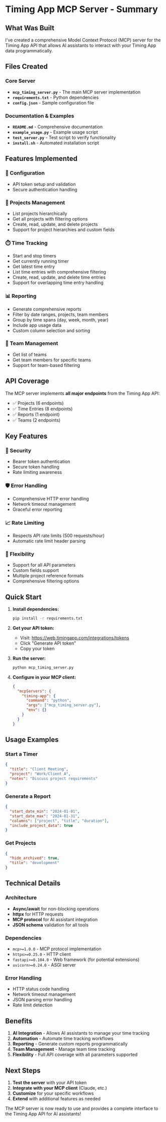 # Timing App MCP Server - Summary

## What Was Built

I've created a comprehensive Model Context Protocol (MCP) server for the Timing App API that allows AI assistants to interact with your Timing App data programmatically.

## Files Created

### Core Server
- **`mcp_timing_server.py`** - The main MCP server implementation
- **`requirements.txt`** - Python dependencies
- **`config.json`** - Sample configuration file

### Documentation & Examples
- **`README.md`** - Comprehensive documentation
- **`example_usage.py`** - Example usage script
- **`test_server.py`** - Test script to verify functionality
- **`install.sh`** - Automated installation script

## Features Implemented

### 🔧 Configuration
- API token setup and validation
- Secure authentication handling

### 📁 Projects Management
- List projects hierarchically
- Get all projects with filtering options
- Create, read, update, and delete projects
- Support for project hierarchies and custom fields

### ⏱️ Time Tracking
- Start and stop timers
- Get currently running timer
- Get latest time entry
- List time entries with comprehensive filtering
- Create, read, update, and delete time entries
- Support for overlapping time entry handling

### 📊 Reporting
- Generate comprehensive reports
- Filter by date ranges, projects, team members
- Group by time spans (day, week, month, year)
- Include app usage data
- Custom column selection and sorting

### 👥 Team Management
- Get list of teams
- Get team members for specific teams
- Support for team-based filtering

## API Coverage

The MCP server implements **all major endpoints** from the Timing App API:

- ✅ Projects (6 endpoints)
- ✅ Time Entries (8 endpoints)
- ✅ Reports (1 endpoint)
- ✅ Teams (2 endpoints)

## Key Features

### 🔐 Security
- Bearer token authentication
- Secure token handling
- Rate limiting awareness

### 🛡️ Error Handling
- Comprehensive HTTP error handling
- Network timeout management
- Graceful error reporting

### 📈 Rate Limiting
- Respects API rate limits (500 requests/hour)
- Automatic rate limit header parsing

### 🎯 Flexibility
- Support for all API parameters
- Custom fields support
- Multiple project reference formats
- Comprehensive filtering options

## Quick Start

1. **Install dependencies:**
   ```bash
   pip install -r requirements.txt
   ```

2. **Get your API token:**
   - Visit: https://web.timingapp.com/integrations/tokens
   - Click "Generate API token"
   - Copy your token

3. **Run the server:**
   ```bash
   python mcp_timing_server.py
   ```

4. **Configure in your MCP client:**
   ```json
   {
     "mcpServers": {
       "timing-app": {
         "command": "python",
         "args": ["mcp_timing_server.py"],
         "env": {}
       }
     }
   }
   ```

## Usage Examples

### Start a Timer
```json
{
  "title": "Client Meeting",
  "project": "Work/Client A",
  "notes": "Discuss project requirements"
}
```

### Generate a Report
```json
{
  "start_date_min": "2024-01-01",
  "start_date_max": "2024-01-31",
  "columns": ["project", "title", "duration"],
  "include_project_data": true
}
```

### Get Projects
```json
{
  "hide_archived": true,
  "title": "development"
}
```

## Technical Details

### Architecture
- **Async/await** for non-blocking operations
- **httpx** for HTTP requests
- **MCP protocol** for AI assistant integration
- **JSON schema** validation for all tools

### Dependencies
- `mcp>=1.0.0` - MCP protocol implementation
- `httpx>=0.25.0` - HTTP client
- `fastapi>=0.104.0` - Web framework (for potential extensions)
- `uvicorn>=0.24.0` - ASGI server

### Error Handling
- HTTP status code handling
- Network timeout management
- JSON parsing error handling
- Rate limit detection

## Benefits

1. **AI Integration** - Allows AI assistants to manage your time tracking
2. **Automation** - Automate time tracking workflows
3. **Reporting** - Generate custom reports programmatically
4. **Team Management** - Manage team time tracking
5. **Flexibility** - Full API coverage with all parameters supported

## Next Steps

1. **Test the server** with your API token
2. **Integrate with your MCP client** (Claude, etc.)
3. **Customize** for your specific workflows
4. **Extend** with additional features as needed

The MCP server is now ready to use and provides a complete interface to the Timing App API for AI assistants! 